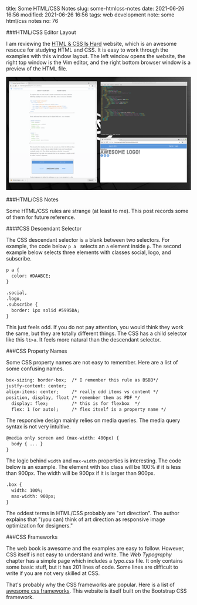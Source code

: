 title: Some HTML/CSS Notes
slug: some-htmlcss-notes
date: 2021-06-26 16:56
modified: 2021-06-26 16:56
tags: web development
note: some html/css notes
no: 76

###HTML/CSS Editor Layout

I am reviewing the [HTML & CSS Is Hard](https://www.internetingishard.com/html-and-css/) website, which is 
an awesome resouce for studying HTML and CSS. It is easy to work through the examples with this window layout. 
The left window opens the website, the right top window is the Vim editor, and the right bottom browser window 
is a preview of the HTML file.  

<div style="max-width:800px">
  <img class="img-fluid pb-3" src="/images/html-editor.png" alt="HTML editor">
</div>

###HTML/CSS Notes

Some HTML/CSS rules are strange (at least to me). This post records some of them for future reference.  

####CSS Descendant Selector

The CSS descendant selector is a blank between two selectors. For example, the code below `p a ` selects 
an `a` element inside `p`.  The second example below selects three elements with classes social, logo, and 
subscribe. 

```
p a {
  color: #DAABCE;
}
```

```
.social, 
.logo,
.subscribe {
  border: 1px solid #5995DA;
}
```
This just feels odd. If you do not pay attention, you would think they work the same, but they are 
totally different things. The CSS has a child selector like this `li>a`. It feels more natural than 
the descendant selector. 

###CSS Property Names

Some CSS property names are not easy to remember. Here are a list of some confusing names. 

```
box-sizing: border-box;  /* I remember this rule as BSBB*/
justfy-content: center;
align-items: center;     /* really odd items vs content */
position, display, float /* remember them as PDF */
  display: flex;         /* this is for flexbox  */
  flex: 1 (or auto);     /* flex itself is a property name */
```

The responsive design mainly relies on media queries.  The media query syntax is not very intuitive. 

```
@media only screen and (max-width: 400px) {
  body { ... }
}
```

The logic behind `width` and `max-width` properties is interesting. The code below is an example. 
The element with `box` class will be 100% if it is less than 900px. The width will be 900px 
if it is larger than 900px.    

```
.box {
  width: 100%;
  max-width: 900px;
}
```

The oddest terms in HTML/CSS probably are "art direction".  The author explains that "(you can) 
think of art direction as responsive image optimization for designers."

###CSS Frameworks

The web book is awesome and the examples are easy to follow.  However, CSS itself is not easy to 
understand and write.  The *Web Typography* chapter has a simple page which includes a *typo.css* 
file. It only contains some basic stuff, but it has 201 lines of code. Some lines are difficult 
to write if you are not very skilled at CSS. 

That's probably why the CSS frameworks are popular. 
Here is a list of [awesome css frameworks](https://github.com/troxler/awesome-css-frameworks). 
This website is itself built on the Bootstrap CSS framework. 

